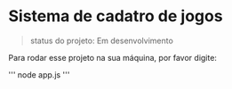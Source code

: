 <h1> Sistema de cadatro de jogos</h1>

>status do projeto: Em desenvolvimento

Para rodar esse projeto na sua máquina, por favor digite:

'''
node app.js
'''
